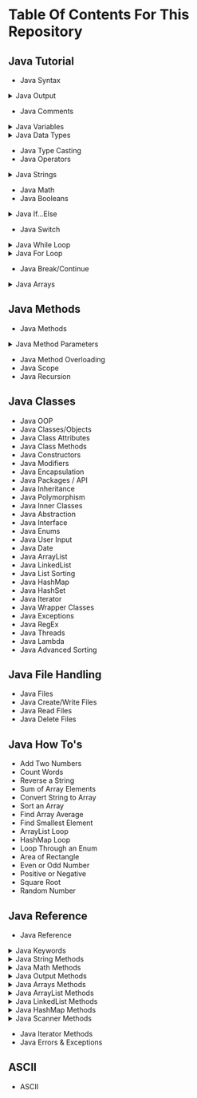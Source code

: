 # Table Of Contents For This Repository

## Java Tutorial

* Java Syntax

<details>
<summary>   Java Output</summary>

* Print Text  <br>
* Print Numbers <br>

</details>

* Java Comments<br>

<details>
<summary>Java Variables</summary>

* Variables<br>
* Print Variables<br>
* Multiple Variables<br>
* Identifiers<br>
* Real-Life Examples<br>

</details>
<details>
<summary>Java Data Types</summary>

* Data Types<br>
* Numbers<br>
* Booleans<br>
* Characters<br>
* Real-Life Examples<br>
* Non-Primitive Types<br>

</details>

* Java Type Casting<br>
* Java Operators<br>

<details>
<summary>Java Strings</summary>

* Strings<br>
* Concatenation<br>
* Numbers and Strings<br>
* Special Characters<br>

</details>

* Java Math<br>
* Java Booleans

<details>
<summary>Java If...Else</summary>

* if<br>
* else<br>
* else if<br>
* Short Hand If...Else<br>
* Real-Life Examples<br>

</details>

* Java Switch

<details>
<summary>Java While Loop</summary>

* While Loop<br>
* Do/While Loop<br>
* Real-Life Examples<br>

</details>

<details>
<summary>Java For Loop</summary>

* For Loop<br>
* Nested Loops<br>
* For-Each Loop
* Real-Life Examples

</details>

* Java Break/Continue

<details>
<summary>Java Arrays</summary>

* Loop Through an Array
* Real-Life Examples
* Multidimensional Arrays

</details>

## Java Methods

* Java Methods

<details>
<summary>Java Method Parameters</summary>

* Parameters
* Return Values

</details>

* Java Method Overloading
* Java Scope
* Java Recursion

## Java Classes

* Java OOP
* Java Classes/Objects
* Java Class Attributes
* Java Class Methods
* Java Constructors
* Java Modifiers
* Java Encapsulation
* Java Packages / API
* Java Inheritance
* Java Polymorphism
* Java Inner Classes
* Java Abstraction
* Java Interface
* Java Enums
* Java User Input
* Java Date
* Java ArrayList
* Java LinkedList
* Java List Sorting
* Java HashMap
* Java HashSet
* Java Iterator
* Java Wrapper Classes
* Java Exceptions
* Java RegEx
* Java Threads
* Java Lambda
* Java Advanced Sorting

## Java File Handling

* Java Files
* Java Create/Write Files
* Java Read Files
* Java Delete Files

## Java How To's

* Add Two Numbers
* Count Words
* Reverse a String
* Sum of Array Elements
* Convert String to Array
* Sort an Array
* Find Array Average
* Find Smallest Element
* ArrayList Loop
* HashMap Loop
* Loop Through an Enum
* Area of Rectangle
* Even or Odd Number
* Positive or Negative
* Square Root
* Random Number

## Java Reference

* Java Reference

<details>
<summary>Java Keywords</summary>

* assert
* abstract
* boolean
* break
* byte
* case
* catch
* char
* class
* continue
* default
* do
* double
* else
* enum
* exports
* extends
* final
* finally
* float
* for
* if
* implements
* import
* instanceof
* int
* interface
* long
* module
* native
* new
* package
* private
* protected
* public
* return
* requires
* short
* static
* super
* switch
* synchronized
* this
* throw
* throws
* transient
* try
* var
* void
* volatile
* while

</details>

<details>
<summary>Java String Methods</summary>

* charAt()
* codePointAt()
* codePointBefore()
* codePointCount()
* compareTo()
* compareToIgnoreCase()
* concat()
* contains()
* contentEquals()
* copyValueOf()
* endsWith()
* equals()
* equalsIgnoreCase()
* format()
* getBytes()
* getChars()
* hashCode()
* indexOf()
* isEmpty()
* join()
* lastIndexOf()
* length()
* matches()
* offsetByCodePoints()
* regionMatches()
* replace()
* replaceAll()
* replaceFirst()
* split()
* startsWith()
* subSequence()
* substring()
* toCharArray()
* toLowerCase()
* toString()
* toUpperCase()
* trim()
* valueOf()

</details>
<details>
<summary>Java Math Methods</summary>

* abs()
* acos()
* addExact()
* asin()
* atan()
* atan2()
* cbrt()
* ceil()
* copySign()
* cos()
* cosh()
* decrementExact()
* exp()
* expm1()
* floor()
* floorDiv()
* floorMod()
* getExponent()
* hypot()
* IEEEremainder()
* incrementExact()
* log()
* log10()
* log1p()
* max()
* min()
* multiplyExact()
* negateExact()
* nextAafter()
* nextDown()
* nextUp()
* pow()
* random()
* rint()
* round()
* scalb()
* signum()
* sin()
* sinh()
* sqrt()
* subtractExact()
* tan()
* tanh()
* toDegrees()
* toIntExact()
* toRadians()
* ulp()

</details>

<details>
<summary>Java Output Methods</summary>

* print()
* printf()
* println()

</details>

<details>
<summary>Java Arrays Methods</summary>

* compare()
* equals()
* sort()
* fill()
* length

</details>

<details>
<summary>Java ArrayList Methods</summary>

* add()
* addAll()
* clear()
* clone()
* contains
* ensureCapacity()
* forEach()
* get()
* indexOf()
* isEmpty()
* iterator()
* lastIndexOf()
* listIterator()
* remove()
* removeAll()
* removeIf()
* replaceAll()
* retainAll()
* set()
* size()
* sort()
* spliterator()
* subList()
* toArray()
* trimToSize()

</details>

<details>
<summary>Java LinkedList Methods</summary>

* add()
* addAll()
* clear()
* clone()
* contains
* forEach()
* get()
* getFirst()
* getLast()
* indexOf()
* isEmpty()
* iterator()
* lastIndexOf()
* listIterator()
* remove()
* removeAll()
* removeFirst()
* removeIf()
* removeLast()
* replaceAll()
* retainAll()
* set()
* size()
* sort()
* spliterator()
* subList()
* toArray()

</details>

<details>
<summary>Java HashMap Methods</summary>

* clear()
* clone()
* compute()
* computeIfAbsent()
* computeIfPresent()
* containsKey()
* containsValue()
* entrySet()
* forEach()
* get()
* getOrDefault()
* isEmpty()
* keySet()
* merge()
* put()
* putAll()
* putIfAbsent()
* remove()
* replace()
* replaceAll()
* size()
* values()

</details>

<details>
<summary>Java Scanner Methods</summary>

* close()
* delimiter()
* findInLine()
* findWithinHorizon()
* hasNext()
* hasNextBoolean()
* hasNextByte()
* hasNextDouble()
* hasNextFloat()
* hasNextInt()
* hasNextLine()
* hasNextLong()
* hasNextShort()
* locale()
* next()
* nextBoolean()
* nextByte()
* nextDouble()
* nextFloat()
* nextInt()
* nextLine()
* nextLong()
* nextShort()
* radix()
* reset()
* useDelimiter()
* useLocale()
* useRadix()

</details>

* Java Iterator Methods
* Java Errors & Exceptions

## ASCII

* ASCII
